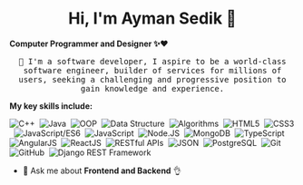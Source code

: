 <h1 align="center">Hi, I'm Ayman Sedik 👋</h1>

**Computer Programmer and Designer ✨❤️**
<p align="center">
<samp>📌 I'm a software developer, I aspire to be a world-class software engineer, builder of services for millions of users, 
 seeking a challenging and progressive position to gain knowledge and experience.</samp>
</p>
 
**My key skills include:**

![C++](https://img.shields.io/badge/C++-%23f2f2f2.svg?style=flat-square&logo=C%2B%2B&logoColor=5294E2)&nbsp;
![Java](https://img.shields.io/badge/Java-%23f2f2f2.svg?style=flat-oval&logo=openjdk&logoColor=5294E2)&nbsp;
![OOP](https://img.shields.io/badge/OOP-%23f2f2f2.svg?style=flat-oval&logo=OOP&logoColor=5294E2)&nbsp;
![Data Structure](https://img.shields.io/badge/Data_Structure-%23f2f2f2.svg?style=flat-oval&logo=Data_Structure&logoColor=5294E2)&nbsp;
![Algorithms](https://img.shields.io/badge/Algorithms-%23f2f2f2.svg?style=flat-oval&logo=Algorithms&logoColor=5294E2)&nbsp;
![HTML5](https://img.shields.io/badge/HTML5-%23f2f2f2.svg?style=flat-oval&logo=HTML5&logoColor=5294E2)&nbsp;
![CSS3](https://img.shields.io/badge/CSS3-%23f2f2f2.svg?style=flat-oval&logo=CSS3&logoColor=5294E2)&nbsp;
![JavaScript/ES6](https://img.shields.io/badge/JavaScript/ES6-%23f2f2f2.svg?style=flat-oval&logo=javascript&logoColor=5294E2)&nbsp;
![JavaScript](https://img.shields.io/badge/-JavaScript-%23f2f2f2?style=flat-oval&logo=javascript&logoColor=5294E2)&nbsp;
![Node.JS](https://img.shields.io/badge/Node.JS/Express-%23f2f2f2.svg?style=flat-oval&logo=node.js&logoColor=5294E2)&nbsp;
![MongoDB](https://img.shields.io/badge/MongoDB-%23f2f2f2.svg?style=flat-oval&logo=MongoDB&logoColor=5294E2)&nbsp;
![TypeScript](https://img.shields.io/badge/TypeScript-%23f2f2f2.svg?style=flat-oval&logo=TypeScript&logoColor=5294E2)&nbsp;
![AngularJS](https://img.shields.io/badge/AngularJS-%23f2f2f2.svg?style=flat-oval&logo=angularjs&logoColor=5294E2)&nbsp; 
![ReactJS](https://img.shields.io/badge/ReactJS-%23f2f2f2.svg?style=flat-oval&logo=react&logoColor=5294E2)&nbsp; 
![RESTful APIs](https://img.shields.io/badge/RESTful_APIs-%23f2f2f2.svg?style=flat-oval&logo=RESTful_APIs&logoColor=5294E2)&nbsp; 
![JSON](https://img.shields.io/badge/JSON-%23f2f2f2.svg?style=flat-oval&logo=JSON&logoColor=5294E2)&nbsp; 
![PostgreSQL](https://img.shields.io/badge/PostgreSQL-%23f2f2f2.svg?style=flat-oval&logo=PostgreSQL&logoColor=5294E2)&nbsp; 
![Git](https://img.shields.io/badge/Git-%23f2f2f2.svg?style=flat-oval&logo=Git&logoColor=5294E2)&nbsp; 
![GitHub](https://img.shields.io/badge/GitHub-%23f2f2f2.svg?style=flat-oval&logo=GitHub&logoColor=5294E2)&nbsp;
![Django REST Framework](https://img.shields.io/badge/Django_REST_Framework-%23f2f2f2.svg?style=flat-oval&logo=django&logoColor=5294E2)&nbsp;
 


 
- 💬 Ask me about **Frontend and Backend** 👌
